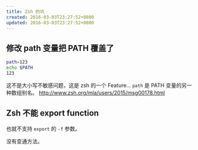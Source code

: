 ```yaml
---
title: Zsh 的坑
created: 2016-03-03T23:27:52+0800
updated: 2016-03-03T23:27:52+0800
---
```



## 修改 path 变量把 PATH 覆盖了

```zsh
path=123
echo $PATH
123
```

这不是大小写不敏感问题，这是 zsh 的一个 Feature…
`path` 是 PATH 变量的另一种数组别名。
http://www.zsh.org/mla/users/2015/msg00178.html

## Zsh 不能 export function

也就不支持 `export` 的 `-f` 参数。

没有变通方法。
